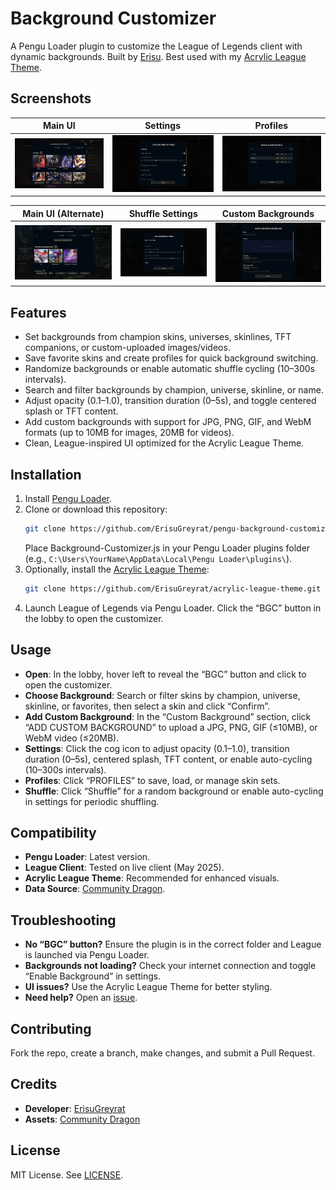 # Background Customizer

A Pengu Loader plugin to customize the League of Legends client with dynamic backgrounds. Built by [Erisu](https://github.com/ErisuGreyrat). Best used with my [Acrylic League Theme](https://github.com/ErisuGreyrat/acrylic-league-theme).

## Screenshots

| Main UI | Settings | Profiles |
|--------|----------|----------|
| [![Main UI](Preview/Main.png)](Preview/Main.png) | [![Settings](Preview/Settings.png)](Preview/Settings.png) | [![Profiles](Preview/Profiles.png)](Preview/Profiles.png) |

| Main UI (Alternate) | Shuffle Settings | Custom Backgrounds |
|---------------------|------------------|---------------------|
| [![Main UI](Preview/Main2.png)](Preview/Main2.png) | [![Shuffle Settings](Preview/ShuffleSettings.png)](Preview/ShuffleSettings.png) | [![Custom Background](Preview/CustomBackground.png)](Preview/CustomBackground.png) |

## Features

- Set backgrounds from champion skins, universes, skinlines, TFT companions, or custom-uploaded images/videos.
- Save favorite skins and create profiles for quick background switching.
- Randomize backgrounds or enable automatic shuffle cycling (10–300s intervals).
- Search and filter backgrounds by champion, universe, skinline, or name.
- Adjust opacity (0.1–1.0), transition duration (0–5s), and toggle centered splash or TFT content.
- Add custom backgrounds with support for JPG, PNG, GIF, and WebM formats (up to 10MB for images, 20MB for videos).
- Clean, League-inspired UI optimized for the Acrylic League Theme.

## Installation

1. Install [Pengu Loader](https://github.com/PenguLoader/PenguLoader).
2. Clone or download this repository:
   ```bash
   git clone https://github.com/ErisuGreyrat/pengu-background-customizer.git
   ```
   Place Background-Customizer.js in your Pengu Loader plugins folder (e.g., `C:\Users\YourName\AppData\Local\Pengu Loader\plugins\`).
3. Optionally, install the [Acrylic League Theme](https://github.com/ErisuGreyrat/acrylic-league-theme):
   ```bash
   git clone https://github.com/ErisuGreyrat/acrylic-league-theme.git
   ```
4. Launch League of Legends via Pengu Loader. Click the “BGC” button in the lobby to open the customizer.

## Usage

- **Open**: In the lobby, hover left to reveal the “BGC” button and click to open the customizer.
- **Choose Background**: Search or filter skins by champion, universe, skinline, or favorites, then select a skin and click “Confirm”.
- **Add Custom Background**: In the “Custom Background” section, click “ADD CUSTOM BACKGROUND” to upload a JPG, PNG, GIF (≤10MB), or WebM video (≤20MB).
- **Settings**: Click the cog icon to adjust opacity (0.1–1.0), transition duration (0–5s), centered splash, TFT content, or enable auto-cycling (10–300s intervals).
- **Profiles**: Click “PROFILES” to save, load, or manage skin sets.
- **Shuffle**: Click “Shuffle” for a random background or enable auto-cycling in settings for periodic shuffling.

## Compatibility

- **Pengu Loader**: Latest version.
- **League Client**: Tested on live client (May 2025).
- **Acrylic League Theme**: Recommended for enhanced visuals.
- **Data Source**: [Community Dragon](https://www.communitydragon.org/).

## Troubleshooting

- **No “BGC” button?** Ensure the plugin is in the correct folder and League is launched via Pengu Loader.
- **Backgrounds not loading?** Check your internet connection and toggle “Enable Background” in settings.
- **UI issues?** Use the Acrylic League Theme for better styling.
- **Need help?** Open an [issue](https://github.com/ErisuGreyrat/pengu-background-customizer/issues).

## Contributing

Fork the repo, create a branch, make changes, and submit a Pull Request.

## Credits

- **Developer**: [ErisuGreyrat](https://github.com/ErisuGreyrat)
- **Assets**: [Community Dragon](https://www.communitydragon.org/)

## License

MIT License. See [LICENSE](LICENSE).